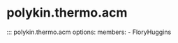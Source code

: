 # polykin.thermo.acm

::: polykin.thermo.acm
    options:
        members:
            - FloryHuggins
